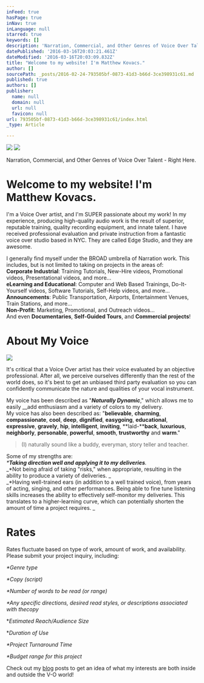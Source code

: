 ```yaml
---
inFeed: true
hasPage: true
inNav: true
inLanguage: null
starred: true
keywords: []
description: 'Narration, Commercial, and Other Genres of Voice Over Talent - Right Here.'
datePublished: '2016-03-16T20:03:21.461Z'
dateModified: '2016-03-16T20:03:09.832Z'
title: "Welcome to my website! I'm Matthew Kovacs."
author: []
sourcePath: _posts/2016-02-24-793505bf-0873-41d3-b66d-3ce398931c61.md
published: true
authors: []
publisher:
  name: null
  domain: null
  url: null
  favicon: null
url: 793505bf-0873-41d3-b66d-3ce398931c61/index.html
_type: Article

---
```

![](https://s3-us-west-2.amazonaws.com/the-grid-img/p/fddb92dcca997642ba49fa1515a63d307fb195d2.jpg)
![](https://s3-us-west-2.amazonaws.com/the-grid-img/p/9cc953fb3bf4159e0844174491ddf882f19484f5.jpg)

Narration, Commercial, and Other Genres of Voice Over Talent - Right Here.

# Welcome to my website! I'm Matthew Kovacs.

I'm a Voice Over artist, and I'm SUPER passionate about my
work! In my experience, producing high-quality audio work is the result of superior, reputable training, quality recording equipment, and innate talent. I have received professional evaluation and private instruction from a fantastic voice over
studio based in NYC. They are called Edge Studio, and they are awesome. 

I generally find myself under the BROAD umbrella of Narration work. This includes, but is not limited to taking on projects in the areas of:  
**Corporate Industrial**: Training Tutorials, New-Hire videos, Promotional videos, Presentational videos, and more...  
**eLearning and Educational**: Computer and Web Based Trainings, Do-It-Yourself videos, Software Tutorials, Self-Help videos, and more...  
**Announcements**: Public Transportation, Airports, Entertainment Venues, Train Stations, and more...  
**Non-Profit**: Marketing, Promotional, and Outreach videos...  
And even **Documentaries**, **Self-Guided Tours**, and **Commercial projects**!

# About My Voice
![](https://the-grid-user-content.s3-us-west-2.amazonaws.com/13842fb2-c722-47d2-a612-63d81fa4eff3.jpg)

It's critical that a Voice Over artist has their voice evaluated by an objective professional. After all, we perceive ourselves differently than the rest of the world does, so it's best to get an unbiased third party evaluation so you can confidently communicate the nature and qualities of your vocal instrument.

My voice has been described as "**_Naturally Dynamic_**," which allows me to easily __add enthusiasm and a variety of colors to my delivery.  
My voice has also been described as: "**believable**, **charming**, **compassionate**, **cool**, **deep**, **dignified**, **easygoing**, **educational**, **expressive**, **gravely**, **hip**, **intelligent**, **inviting**, **laid-****back**, **luxurious**, **neighborly**, **personable**, **powerful**, **smooth**, **trustworthy** and **warm**."

> (I) naturally sound like a buddy, everyman, story teller and teacher.

Some of my strengths are:   
_\*__Taking direction well and applying it to my deliveries__._  
_\*Not being afraid of taking "risks," when appropriate, resulting in the ability to produce a variety of deliveries. _  
_\*Having well-trained ears (in addition to a well trained voice), from years of acting, singing, and other performances. Being able to fine tune listening skills increases the ability to effectively self-monitor my deliveries. This translates to a higher-learning curve, which can potentially shorten the amount of time a project requires. _

# Rates

Rates fluctuate based on type of work, amount of work, and availability. Please submit your project inquiry, including:

_\*Genre type_

_\*Copy (script)_

_\*Number of words to be read (or range)_

_\*Any specific directions, desired read styles, or descriptions associated with thecopy_

\*_Estimated Reach/Audience Size_

\*_Duration of Use_

_\*Project Turnaround Time_

_\*Budget range for this project_

Check out my [blog][0] posts to get an idea of what my interests are both inside and outside the V-O world! 

[0]: https://thegrid.ai/kovacsvoiceover/66e69315-1ede-4dd1-9f2f-2c4b1bb1798f/